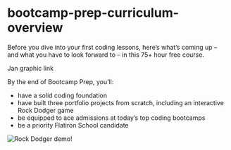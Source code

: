 # bootcamp-prep-curriculum-overview

Before you dive into your first coding lessons, here’s what’s coming up – and what you have to look forward to – in this 75+ hour free course.

Jan graphic link

By the end of Bootcamp Prep, you’ll: 
* have a solid coding foundation
* have built three portfolio projects from scratch, including an interactive Rock Dodger game
* be equipped to ace admissions at today’s top coding bootcamps
* be a priority Flatiron School candidate

<picture>
  <source srcset="https://curriculum-content.s3.amazonaws.com/web-development/bootcamp_prep/rock_dodger.webp" type="image/webp">
  <source srcset="https://curriculum-content.s3.amazonaws.com/web-development/bootcamp_prep/rock_dodger.gif" type="image/gif">
  <img src="https://curriculum-content.s3.amazonaws.com/web-development/bootcamp_prep/rock_dodger.gif" alt="Rock Dodger demo!">
</picture>
